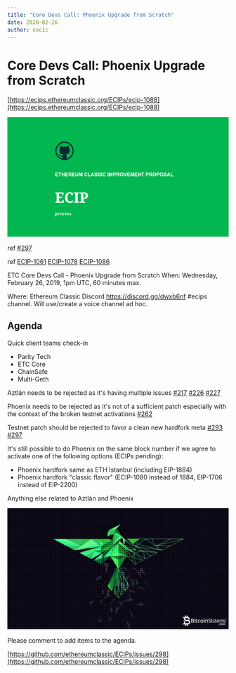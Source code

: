 ```yaml
---
title: "Core Devs Call: Phoenix Upgrade from Scratch"
date: 2020-02-26
author: soc1c
---
```


# Core Devs Call: Phoenix Upgrade from Scratch

[https://ecips.ethereumclassic.org/ECIPs/ecip-1088](https://ecips.ethereumclassic.org/ECIPs/ecip-1088)

![ETC Core Devs Call - Phoenix Upgrade from Scratch](./ethereum_classic_ecip_wallpaper.png)

ref [#297](https://github.com/ethereumclassic/ECIPs/pull/297)

ref [ECIP-1061](https://github.com/ethereumclassic/ECIPs/blob/master/_specs/ecip-1061.md) [ECIP-1078](https://github.com/ethereumclassic/ECIPs/blob/master/_specs/ecip-1078.md) [ECIP-1086](https://github.com/ethereumclassic/ECIPs/blob/master/_specs/ecip-1086.md)

ETC Core Devs Call - Phoenix Upgrade from Scratch
When: Wednesday, February 26, 2019, 1pm UTC, 60 minutes max.

Where: Ethereum Classic Discord https://discord.gg/dwxb6nf #ecips channel. Will use/create a voice channel ad hoc.

## Agenda

Quick client teams check-in
* Parity Tech
* ETC Core
* ChainSafe
* Multi-Geth

Aztlán needs to be rejected as it's having multiple issues [#217](https://github.com/ethereumclassic/ECIPs/issues/217) [#226](https://github.com/ethereumclassic/ECIPs/issues/226) [#227](https://github.com/ethereumclassic/ECIPs/issues/227)

Phoenix needs to be rejected as it's not of a sufficient patch especially with the context of the broken testnet activations [#262](https://github.com/ethereumclassic/ECIPs/issues/262)

Testnet patch should be rejected to favor a clean new hardfork meta [#293](https://github.com/ethereumclassic/ECIPs/pull/293) [#297](https://github.com/ethereumclassic/ECIPs/pull/297)

It's still possible to do Phoenix on the same block number if we agree to activate one of the following options (ECIPs pending):
* Phoenix hardfork same as ETH Istanbul (including EIP-1884)
* Phoenix hardfork "classic flavor" (ECIP-1080 instead of 1884, EIP-1706 instead of EIP-2200)

Anything else related to Aztlán and Phoenix

![ETC Core Devs Call - Phoenix Upgrade from Scratch](./phoenix_etc.jpg)

Please comment to add items to the agenda.

[https://github.com/ethereumclassic/ECIPs/issues/298](https://github.com/ethereumclassic/ECIPs/issues/298)
